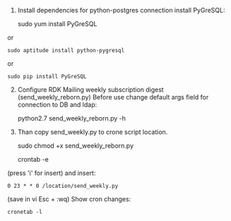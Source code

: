 1. Install dependencies for python-postgres connection install PyGreSQL:

    sudo yum install PyGreSQL

or

    sudo aptitude install python-pygresql

or

    sudo pip install PyGreSQL


2. Configure RDK Mailing weekly subscription digest (send_weekly_reborn.py)
Before use change default args field for connection to DB and ldap:

    python2.7 send_weekly_reborn.py -h

3. Than copy send_weekly.py to crone script location.

    sudo chmod +x send_weekly_reborn.py

    crontab -e

(press 'i' for insert)
and insert:

    0 23 * * 0 /location/send_weekly.py

(save in vi Esc + :wq)
Show cron changes:

    cronetab -l

